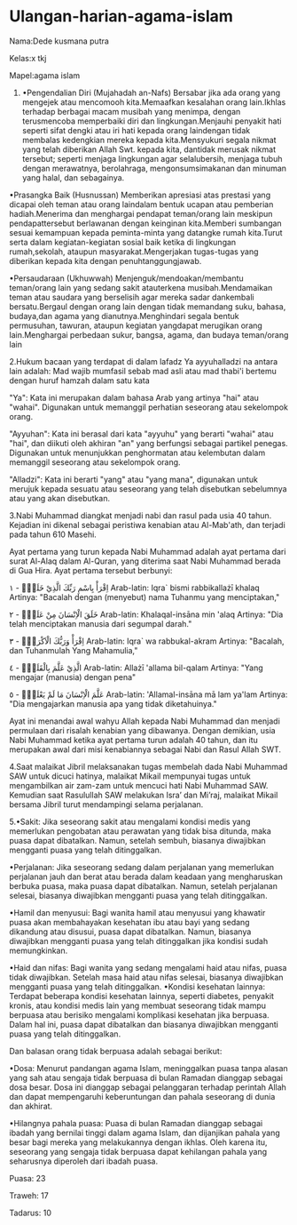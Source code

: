 # Ulangan-harian-agama-islam

Nama:Dede kusmana putra

Kelas:x tkj

Mapel:agama islam

1. •Pengendalian Diri (Mujahadah an-Nafs)
Bersabar jika ada orang yang mengejek atau mencomooh kita.Memaafkan kesalahan orang lain.Ikhlas   terhadap   berbagai   macam   musibah   yang   menimpa,   dengan   terusmencoba memperbaiki diri dan lingkungan.Menjauhi penyakit hati seperti sifat dengki atau iri hati kepada orang laindengan tidak membalas kedengkian mereka kepada kita.Mensyukuri segala nikmat yang telah diberikan Allah Swt. kepada kita, dantidak   merusak   nikmat   tersebut;   seperti   menjaga   lingkungan   agar   selalubersih,   menjaga   tubuh   dengan   merawatnya,   berolahraga,   mengonsumsimakanan dan minuman yang halal, dan sebagainya.

•Prasangka Baik (Husnussan)
Memberikan apresiasi atas prestasi yang dicapai oleh teman atau orang laindalam bentuk ucapan atau pemberian hadiah.Menerima dan menghargai pendapat teman/orang lain meskipun pendapattersebut berlawanan dengan keinginan kita.Memberi sumbangan sesuai kemampuan kepada peminta-minta yang datangke rumah kita.Turut serta dalam kegiatan-kegiatan sosial baik ketika di lingkungan rumah,sekolah, ataupun masyarakat.Mengerjakan   tugas-tugas   yang   diberikan   kepada   kita   dengan   penuhtanggungjawab.

•Persaudaraan (Ukhuwwah)
Menjenguk/mendoakan/membantu teman/orang lain yang sedang sakit atauterkena musibah.Mendamaikan teman atau saudara yang berselisih agar mereka sadar dankembali bersatu.Bergaul dengan orang lain dengan tidak memandang suku, bahasa, budaya,dan agama yang dianutnya.Menghindari segala bentuk permusuhan, tawuran, ataupun kegiatan yangdapat merugikan orang lain.Menghargai perbedaan sukur, bangsa, agama, dan budaya teman/orang lain

2.Hukum bacaan yang terdapat di dalam lafadz Ya ayyuhalladzi na antara lain adalah: Mad wajib mumfasil sebab mad asli atau mad thabi'i bertemu dengan huruf hamzah dalam satu kata 

"Ya": Kata ini merupakan  dalam bahasa Arab yang artinya "hai" atau "wahai". Digunakan untuk memanggil perhatian seseorang atau sekelompok orang.

"Ayyuhan": Kata ini berasal dari kata "ayyuhu" yang berarti "wahai" atau "hai", dan diikuti oleh akhiran "an" yang berfungsi sebagai partikel penegas. Digunakan untuk menunjukkan penghormatan atau kelembutan dalam memanggil seseorang atau sekelompok orang.

"Alladzi": Kata ini berarti "yang" atau "yang mana", digunakan untuk merujuk kepada sesuatu atau seseorang yang telah disebutkan sebelumnya atau yang akan disebutkan.

3.Nabi Muhammad diangkat menjadi nabi dan rasul pada usia 40 tahun. Kejadian ini dikenal sebagai peristiwa kenabian atau Al-Mab'ath, dan terjadi pada tahun 610 Masehi.

Ayat pertama yang turun kepada Nabi Muhammad adalah ayat pertama dari surat Al-Alaq dalam Al-Quran, yang diterima saat Nabi Muhammad berada di Gua Hira. Ayat pertama tersebut berbunyi:

اِقْرَأْ بِاسْمِ رَبِّكَ الَّذِيْ خَلَقَۚ - ١
Arab-latin: Iqra` bismi rabbikallażī khalaq
Artinya: "Bacalah dengan (menyebut) nama Tuhanmu yang menciptakan,"

خَلَقَ الْاِنْسَانَ مِنْ عَلَقٍۚ - ٢
Arab-latin: Khalaqal-insāna min 'alaq
Artinya: "Dia telah menciptakan manusia dari segumpal darah."

اِقْرَأْ وَرَبُّكَ الْاَكْرَمُۙ - ٣
Arab-latin: Iqra` wa rabbukal-akram
Artinya: "Bacalah, dan Tuhanmulah Yang Mahamulia,"

الَّذِيْ عَلَّمَ بِالْقَلَمِۙ - ٤
Arab-latin: Allażī 'allama bil-qalam
Artinya: "Yang mengajar (manusia) dengan pena"

عَلَّمَ الْاِنْسَانَ مَا لَمْ يَعْلَمْۗ - ٥
Arab-latin: 'Allamal-insāna mā lam ya'lam
Artinya: "Dia mengajarkan manusia apa yang tidak diketahuinya."

Ayat ini menandai awal wahyu Allah kepada Nabi Muhammad dan menjadi permulaan dari risalah kenabian yang dibawanya. Dengan demikian, usia Nabi Muhammad ketika ayat pertama turun adalah 40 tahun, dan itu merupakan awal dari misi kenabiannya sebagai Nabi dan Rasul Allah SWT.

4.Saat malaikat Jibril melaksanakan tugas membelah dada Nabi Muhammad SAW untuk dicuci hatinya, malaikat Mikail mempunyai tugas untuk mengambilkan air zam-zam untuk mencuci hati Nabi Muhammad SAW. Kemudian saat Rasulullah SAW melakukan Isra’ dan Mi’raj, malaikat Mikail bersama Jibril turut mendampingi selama perjalanan.

5.•Sakit: Jika seseorang sakit atau mengalami kondisi medis yang memerlukan pengobatan atau perawatan yang tidak bisa ditunda, maka puasa dapat dibatalkan. Namun, setelah sembuh, biasanya diwajibkan mengganti puasa yang telah ditinggalkan.

•Perjalanan: Jika seseorang sedang dalam perjalanan yang memerlukan perjalanan jauh dan berat atau berada dalam keadaan yang mengharuskan berbuka puasa, maka puasa dapat dibatalkan. Namun, setelah perjalanan selesai, biasanya diwajibkan mengganti puasa yang telah ditinggalkan.

•Hamil dan menyusui: Bagi wanita hamil atau menyusui yang khawatir puasa akan membahayakan kesehatan ibu atau bayi yang sedang dikandung atau disusui, puasa dapat dibatalkan. Namun, biasanya diwajibkan mengganti puasa yang telah ditinggalkan jika kondisi sudah memungkinkan.

•Haid dan nifas: Bagi wanita yang sedang mengalami haid atau nifas, puasa tidak diwajibkan. Setelah masa haid atau nifas selesai, biasanya diwajibkan mengganti puasa yang telah ditinggalkan.
•Kondisi kesehatan lainnya: Terdapat beberapa kondisi kesehatan lainnya, seperti diabetes, penyakit kronis, atau kondisi medis lain yang membuat seseorang tidak mampu berpuasa atau berisiko mengalami komplikasi kesehatan jika berpuasa. Dalam hal ini, puasa dapat dibatalkan dan biasanya diwajibkan mengganti puasa yang telah ditinggalkan.




Dan balasan orang tidak berpuasa adalah sebagai berikut:

•Dosa: Menurut pandangan agama Islam, meninggalkan puasa tanpa alasan yang sah atau sengaja tidak berpuasa di bulan Ramadan dianggap sebagai dosa besar. Dosa ini dianggap sebagai pelanggaran terhadap perintah Allah dan dapat mempengaruhi keberuntungan dan pahala seseorang di dunia dan akhirat.

•Hilangnya pahala puasa: Puasa di bulan Ramadan dianggap sebagai ibadah yang bernilai tinggi dalam agama Islam, dan dijanjikan pahala yang besar bagi mereka yang melakukannya dengan ikhlas. Oleh karena itu, seseorang yang sengaja tidak berpuasa dapat kehilangan pahala yang seharusnya diperoleh dari ibadah puasa.

Puasa: 23

Traweh: 17

Tadarus: 10
